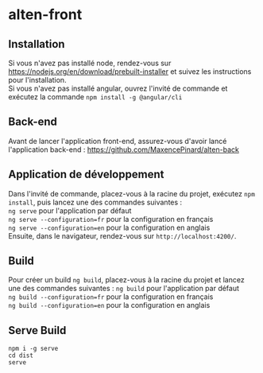 # alten-front

## Installation

Si vous n'avez pas installé node, rendez-vous sur https://nodejs.org/en/download/prebuilt-installer et suivez les instructions pour l'installation.\
Si vous n'avez pas installé angular, ouvrez l'invité de commande et exécutez la commande `npm install -g @angular/cli`

## Back-end

Avant de lancer l'application front-end, assurez-vous d'avoir lancé l'application back-end : https://github.com/MaxencePinard/alten-back

## Application de développement

Dans l'invité de commande, placez-vous à la racine du projet, exécutez `npm install`, puis lancez une des commandes suivantes :\
`ng serve` pour l'application par défaut\
`ng serve --configuration=fr` pour la configuration en français\
`ng serve --configuration=en` pour la configuration en anglais\
Ensuite, dans le navigateur, rendez-vous sur `http://localhost:4200/`.

## Build

Pour créer un build `ng build`, placez-vous à la racine du projet et lancez une des commandes suivantes :
`ng build` pour l'application par défaut\
`ng build --configuration=fr` pour la configuration en français\
`ng build --configuration=en` pour la configuration en anglais

## Serve Build

`npm i -g serve`\
`cd dist`\
`serve`
